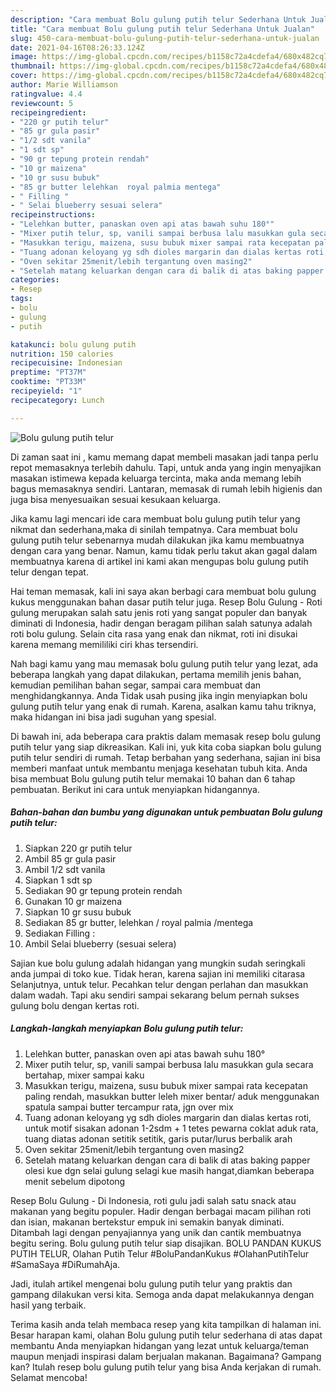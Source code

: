 ```yaml
---
description: "Cara membuat Bolu gulung putih telur Sederhana Untuk Jualan"
title: "Cara membuat Bolu gulung putih telur Sederhana Untuk Jualan"
slug: 450-cara-membuat-bolu-gulung-putih-telur-sederhana-untuk-jualan
date: 2021-04-16T08:26:33.124Z
image: https://img-global.cpcdn.com/recipes/b1158c72a4cdefa4/680x482cq70/bolu-gulung-putih-telur-foto-resep-utama.jpg
thumbnail: https://img-global.cpcdn.com/recipes/b1158c72a4cdefa4/680x482cq70/bolu-gulung-putih-telur-foto-resep-utama.jpg
cover: https://img-global.cpcdn.com/recipes/b1158c72a4cdefa4/680x482cq70/bolu-gulung-putih-telur-foto-resep-utama.jpg
author: Marie Williamson
ratingvalue: 4.4
reviewcount: 5
recipeingredient:
- "220 gr putih telur"
- "85 gr gula pasir"
- "1/2 sdt vanila"
- "1 sdt sp"
- "90 gr tepung protein rendah"
- "10 gr maizena"
- "10 gr susu bubuk"
- "85 gr butter lelehkan  royal palmia mentega"
- " Filling "
- " Selai blueberry sesuai selera"
recipeinstructions:
- "Lelehkan butter, panaskan oven api atas bawah suhu 180°"
- "Mixer putih telur, sp, vanili sampai berbusa lalu masukkan gula secara bertahap, mixer sampai kaku"
- "Masukkan terigu, maizena, susu bubuk mixer sampai rata kecepatan paling rendah, masukkan butter leleh mixer bentar/ aduk menggunakan spatula sampai butter tercampur rata, jgn over mix"
- "Tuang adonan keloyang yg sdh dioles margarin dan dialas kertas roti, untuk motif sisakan adonan 1-2sdm + 1 tetes pewarna coklat aduk rata, tuang diatas adonan setitik setitik, garis putar/lurus berbalik arah"
- "Oven sekitar 25menit/lebih tergantung oven masing2"
- "Setelah matang keluarkan dengan cara di balik di atas baking papper olesi kue dgn selai gulung selagi kue masih hangat,diamkan beberapa menit sebelum dipotong"
categories:
- Resep
tags:
- bolu
- gulung
- putih

katakunci: bolu gulung putih 
nutrition: 150 calories
recipecuisine: Indonesian
preptime: "PT37M"
cooktime: "PT33M"
recipeyield: "1"
recipecategory: Lunch

---
```



![Bolu gulung putih telur](https://img-global.cpcdn.com/recipes/b1158c72a4cdefa4/680x482cq70/bolu-gulung-putih-telur-foto-resep-utama.jpg)

Di zaman  saat ini , kamu memang dapat membeli masakan jadi tanpa perlu repot memasaknya terlebih dahulu. Tapi, untuk anda yang ingin menyajikan masakan istimewa kepada keluarga tercinta, maka anda memang lebih bagus memasaknya sendiri. Lantaran, memasak di rumah lebih higienis dan juga bisa menyesuaikan sesuai kesukaan keluarga.

Jika kamu lagi mencari ide cara membuat bolu gulung putih telur yang nikmat dan sederhana,maka di sinilah tempatnya. Cara membuat bolu gulung putih telur  sebenarnya mudah dilakukan jika kamu membuatnya dengan cara yang benar. Namun, kamu tidak perlu takut akan gagal dalam membuatnya 
karena di artikel ini kami akan mengupas bolu gulung putih telur dengan tepat.  

Hai teman memasak, kali ini saya akan berbagi cara membuat bolu gulung kukus menggunakan bahan dasar putih telur juga. Resep Bolu Gulung - Roti gulung merupakan salah satu jenis roti yang sangat populer dan banyak diminati di Indonesia, hadir dengan beragam pilihan salah satunya adalah roti bolu gulung. Selain cita rasa yang enak dan nikmat, roti ini disukai karena memang memililiki ciri khas tersendiri.

Nah bagi kamu yang mau memasak bolu gulung putih telur yang lezat, ada beberapa langkah yang dapat dilakukan, pertama memilih jenis bahan, kemudian pemilihan bahan segar, sampai cara membuat dan menghidangkannya. Anda Tidak usah pusing jika ingin menyiapkan bolu gulung putih telur yang enak di rumah. Karena, asalkan kamu  tahu triknya, maka hidangan ini bisa jadi suguhan yang spesial.

Di bawah ini, ada beberapa cara praktis  dalam memasak resep bolu gulung putih telur yang siap dikreasikan. Kali ini, yuk kita coba siapkan bolu gulung putih telur sendiri di rumah. Tetap berbahan yang sederhana, sajian ini bisa memberi manfaat untuk membantu menjaga kesehatan tubuh kita. Anda bisa membuat Bolu gulung putih telur memakai 10 bahan dan 6 tahap pembuatan. Berikut ini cara untuk menyiapkan hidangannya.

<!--inarticleads1-->

##### Bahan-bahan dan bumbu yang digunakan untuk pembuatan Bolu gulung putih telur:

1. Siapkan 220 gr putih telur
1. Ambil 85 gr gula pasir
1. Ambil 1/2 sdt vanila
1. Siapkan 1 sdt sp
1. Sediakan 90 gr tepung protein rendah
1. Gunakan 10 gr maizena
1. Siapkan 10 gr susu bubuk
1. Sediakan 85 gr butter, lelehkan / royal palmia /mentega
1. Sediakan  Filling :
1. Ambil  Selai blueberry (sesuai selera)


Sajian kue bolu gulung adalah hidangan yang mungkin sudah seringkali anda jumpai di toko kue. Tidak heran, karena sajian ini memiliki citarasa Selanjutnya, untuk telur. Pecahkan telur dengan perlahan dan masukkan dalam wadah. Tapi aku sendiri sampai sekarang belum pernah sukses gulung bolu dengan kertas roti. 

<!--inarticleads2-->

##### Langkah-langkah menyiapkan Bolu gulung putih telur:

1. Lelehkan butter, panaskan oven api atas bawah suhu 180°
1. Mixer putih telur, sp, vanili sampai berbusa lalu masukkan gula secara bertahap, mixer sampai kaku
1. Masukkan terigu, maizena, susu bubuk mixer sampai rata kecepatan paling rendah, masukkan butter leleh mixer bentar/ aduk menggunakan spatula sampai butter tercampur rata, jgn over mix
1. Tuang adonan keloyang yg sdh dioles margarin dan dialas kertas roti, untuk motif sisakan adonan 1-2sdm + 1 tetes pewarna coklat aduk rata, tuang diatas adonan setitik setitik, garis putar/lurus berbalik arah
1. Oven sekitar 25menit/lebih tergantung oven masing2
1. Setelah matang keluarkan dengan cara di balik di atas baking papper olesi kue dgn selai gulung selagi kue masih hangat,diamkan beberapa menit sebelum dipotong


Resep Bolu Gulung - Di Indonesia, roti gulu jadi salah satu snack atau makanan yang begitu populer. Hadir dengan berbagai macam pilihan roti dan isian, makanan bertekstur empuk ini semakin banyak diminati. Ditambah lagi dengan penyajiannya yang unik dan cantik membuatnya begitu sering. Bolu gulung putih telur siap disajikan. BOLU PANDAN KUKUS PUTIH TELUR, Olahan Putih Telur #BoluPandanKukus #OlahanPutihTelur #SamaSaya #DiRumahAja. 

Jadi, itulah artikel mengenai  bolu gulung putih telur  yang praktis dan gampang dilakukan versi kita. Semoga anda dapat melakukannya dengan hasil yang terbaik. 

Terima kasih anda telah membaca resep yang kita tampilkan di halaman ini. Besar harapan kami, olahan  Bolu gulung putih telur sederhana di atas dapat membantu Anda menyiapkan hidangan yang lezat untuk keluarga/teman maupun menjadi inspirasi dalam berjualan makanan. Bagaimana? Gampang kan? Itulah resep bolu gulung putih telur yang bisa Anda kerjakan di rumah. Selamat mencoba!

